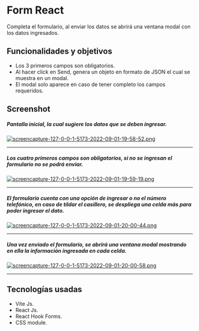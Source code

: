 # Form React

Completa el formulario, al enviar los datos se abrirá una ventana modal con los datos ingresados.

## Funcionalidades y objetivos

- Los 3 primeros campos son obligatorios.
- Al hacer click en Send, genera un objeto en formato de JSON el cual se muestra en un modal.
- El modal solo aparece en caso de tener completo los campos requeridos.

## Screenshot

##### Pantalla inicial, la cual sugiere los datos que se deben ingresar.

[![screencapture-127-0-0-1-5173-2022-09-01-19-58-52.png](https://i.postimg.cc/sD6g4vZS/screencapture-127-0-0-1-5173-2022-09-01-19-58-52.png)](https://postimg.cc/F7Sv9Fps)

---

##### Los cuatro primeros campos son obligatorios, si no se ingresan el formulario no se podrá enviar.

[![screencapture-127-0-0-1-5173-2022-09-01-19-59-19.png](https://i.postimg.cc/j28tcFCK/screencapture-127-0-0-1-5173-2022-09-01-19-59-19.png)](https://postimg.cc/vx6JHXWS)

---

##### El formulario cuenta con una opción de ingresar o no el número telefónico, en caso de tildar el casillero, se despliega una celda más para poder ingresar el dato.

[![screencapture-127-0-0-1-5173-2022-09-01-20-00-44.png](https://i.postimg.cc/W3TVvvkT/screencapture-127-0-0-1-5173-2022-09-01-20-00-44.png)](https://postimg.cc/Y4nZ6TRs)

---

##### Una vez enviado el formulario, se abrirá una ventana modal mostrando en ella la información ingresada en cada celda.

[![screencapture-127-0-0-1-5173-2022-09-01-20-00-58.png](https://i.postimg.cc/NfSw0THN/screencapture-127-0-0-1-5173-2022-09-01-20-00-58.png)](https://postimg.cc/tY3cSsDP)

---

## Tecnologías usadas

- Vite Js.
- React Js.
- React Hook Forms.
- CSS module.
